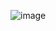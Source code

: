 ![image](https://github.com/rendleg2/GodotGame/assets/161525710/c9d99a8d-5987-4024-97c7-8ce37a88b870)
